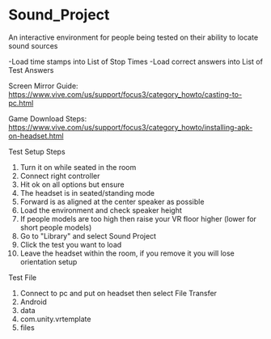 # Sound_Project
An interactive environment for people being tested on their ability to locate sound sources


-Load time stamps into List of Stop Times
-Load correct answers into List of Test Answers

Screen Mirror Guide: https://www.vive.com/us/support/focus3/category_howto/casting-to-pc.html

Game Download Steps: https://www.vive.com/us/support/focus3/category_howto/installing-apk-on-headset.html

Test Setup Steps
  1. Turn it on while seated in the room
  2. Connect right controller
  3. Hit ok on all options but ensure
  4. The headset is in seated/standing mode
  5. Forward is as aligned at the center speaker as possible
  6. Load the environment and check speaker height
  7. If people models are too high then raise your VR floor higher (lower for short people models)
  8. Go to "Library" and select Sound Project
  9. Click the test you want to load
  10. Leave the headset within the room, if you remove it you will lose orientation setup

Test File
  1. Connect to pc and put on headset then select File Transfer
  2. Android
  3. data
  4. com.unity.vrtemplate
  5. files


